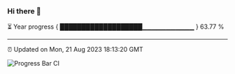 ### Hi there 👋

⏳ Year progress { ███████████████████▁▁▁▁▁▁▁▁▁▁▁ } 63.77 %

---

⏰ Updated on Mon, 21 Aug 2023 18:13:20 GMT

![Progress Bar CI](https://github.com/liununu/liununu/workflows/Progress%20Bar%20CI/badge.svg)
